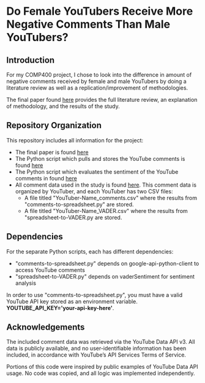 # Do Female YouTubers Receive More Negative Comments Than Male YouTubers?

## Introduction
For my COMP400 project, I chose to look into the difference in amount of negative comments received by female and male YouTubers by doing a literature review as well as a replication/improvement of methodologies. 

The final paper found [here]() provides the full literature review, an explanation of methodology, and the results of the study.

## Repository Organization
This repository includes all information for the project:
* The final paper is found [here]()
* The Python script which pulls and stores the YouTube comments is found [here](https://github.com/graceyuz/COMP400/blob/main/comments-to-spreadsheet.py)
* The Python script which evaluates the sentiment of the YouTube comments in found [here](https://github.com/graceyuz/COMP400/blob/main/spreadsheet-to-VADER.py)
* All comment data used in the study is found [here](https://github.com/graceyuz/COMP400/tree/main/Comment-Data). This comment data is organized by YouTuber, and each YouTuber has two CSV files:
    * A file titled "YouTuber-Name_comments.csv" where the results from "comments-to-spreadsheet.py" are stored. 
    * A file titled "YouTuber-Name_VADER.csv" where the results from "spreadsheet-to-VADER.py are stored.

## Dependencies
For the separate Python scripts, each has different dependencies:
* "comments-to-spreadsheet.py" depends on google-api-python-client to access YouTube comments
* "spreadsheet-to-VADER.py" depends on vaderSentiment for sentiment analysis

In order to use "comments-to-spreadsheet.py", you must have a valid YouTube API key stored as an environment variable. **YOUTUBE_API_KEY='your-api-key-here'**.

## Acknowledgements
The included comment data was retrieved via the YouTube Data API v3. All data is publicly available, and no user-identifiable information has been included, in accordance with YouTube’s API Services Terms of Service.

Portions of this code were inspired by public examples of YouTube Data API usage. No code was copied, and all logic was implemented independently.